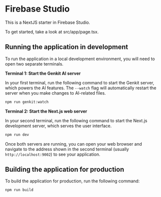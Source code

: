 # Firebase Studio

This is a NextJS starter in Firebase Studio.

To get started, take a look at src/app/page.tsx.

## Running the application in development

To run the application in a local development environment, you will need to open two separate terminals.

**Terminal 1: Start the Genkit AI server**

In your first terminal, run the following command to start the Genkit server, which powers the AI features. The `--watch` flag will automatically restart the server when you make changes to AI-related files.

```bash
npm run genkit:watch
```

**Terminal 2: Start the Next.js web server**

In your second terminal, run the following command to start the Next.js development server, which serves the user interface.

```bash
npm run dev
```

Once both servers are running, you can open your web browser and navigate to the address shown in the second terminal (usually `http://localhost:9002`) to see your application.

## Building the application for production

To build the application for production, run the following command:

```bash
npm run build
```
